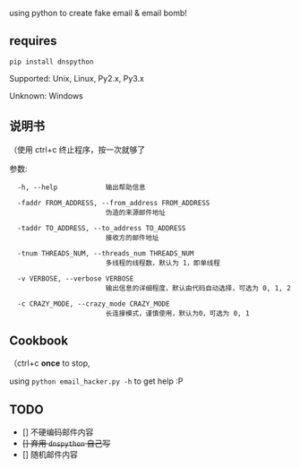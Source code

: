 using python to create fake email & email bomb!

## requires
`pip install dnspython`

Supported: Unix, Linux, Py2.x, Py3.x

Unknown: Windows


## 说明书
（使用 ctrl+c 终止程序，按一次就够了

参数:
```
  -h, --help            输出帮助信息

  -faddr FROM_ADDRESS, --from_address FROM_ADDRESS
                        伪造的来源邮件地址

  -taddr TO_ADDRESS, --to_address TO_ADDRESS
                        接收方的邮件地址

  -tnum THREADS_NUM, --threads_num THREADS_NUM
                        多线程的线程数，默认为 1，即单线程

  -v VERBOSE, --verbose VERBOSE
                        输出信息的详细程度，默认由代码自动选择，可选为 0, 1, 2

  -c CRAZY_MODE, --crazy_mode CRAZY_MODE
                        长连接模式，谨慎使用，默认为0，可选为 0, 1
```

## Cookbook
（ctrl+c **once** to stop,

using `python email_hacker.py -h` to get help
:P


## TODO
- [] 不硬编码邮件内容
- ~~[] 弃用 `dnspython` 自己写~~
- [] 随机邮件内容
